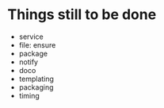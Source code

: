 # Things still to be done

* service
* file: ensure
* package
* notify
* doco
* templating
* packaging
* timing
